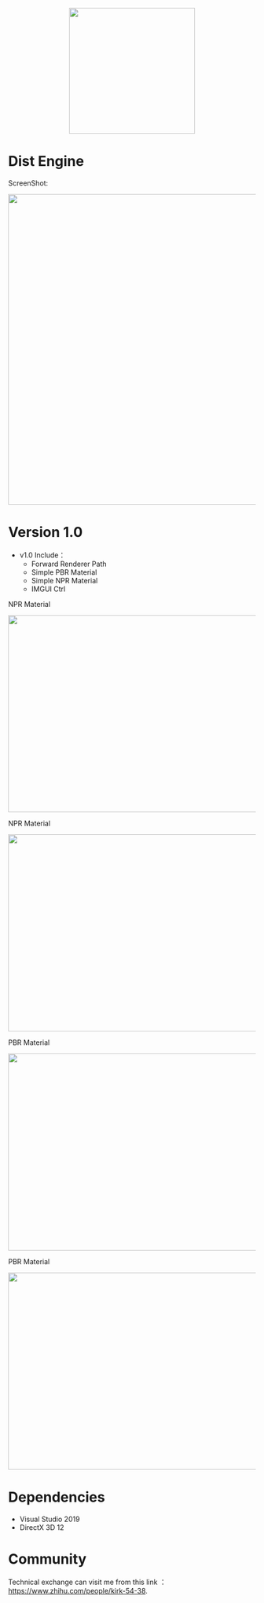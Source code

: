 <p align="center">
  <img height="256" width="256" src="https://imgur.com/SrDBxy0.png">
</p>

# Dist Engine


ScreenShot:
<p align="center">
  <img height="632px" width="1139px" src="https://i.imgur.com/NUXVEsY.png">
</p>


# Version 1.0

- v1.0 Include：
  - Forward Renderer Path
  - Simple PBR Material
  - Simple NPR Material
  - IMGUI Ctrl

NPR Material 
<p align="center">
    <img height="401px" width="743px" src="https://i.imgur.com/0cHQx8Y.png">
</p>

NPR Material 
<p align="center">
    <img height="401px" width="743px" src="https://i.imgur.com/tKSvek0.png">
</p>

PBR Material
<p align="center">
    <img height="401px" width="743px" src="https://i.imgur.com/u2hFz0x.png">
</p>

PBR Material
<p align="center">
    <img height="401px" width="743px" src="https://i.imgur.com/uU9jIau.png">
</p>

# Dependencies
- Visual Studio 2019
- DirectX 3D 12

# Community
Technical exchange can visit me from this link ：https://www.zhihu.com/people/kirk-54-38.
